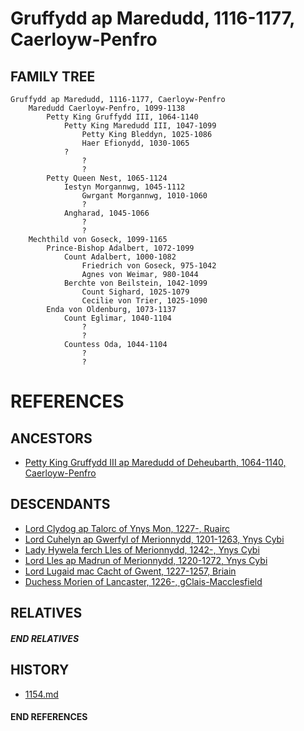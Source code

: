 # Gruffydd ap Maredudd, 1116-1177, Caerloyw-Penfro

## FAMILY TREE
```
Gruffydd ap Maredudd, 1116-1177, Caerloyw-Penfro
    Maredudd Caerloyw-Penfro, 1099-1138
        Petty King Gruffydd III, 1064-1140
            Petty King Maredudd III, 1047-1099
                Petty King Bleddyn, 1025-1086
                Haer Efionydd, 1030-1065
            ?
                ?
                ?
        Petty Queen Nest, 1065-1124
            Iestyn Morgannwg, 1045-1112
                Gwrgant Morgannwg, 1010-1060
                ?
            Angharad, 1045-1066
                ?
                ?
    Mechthild von Goseck, 1099-1165
        Prince-Bishop Adalbert, 1072-1099
            Count Adalbert, 1000-1082
                Friedrich von Goseck, 975-1042
                Agnes von Weimar, 980-1044
            Berchte von Beilstein, 1042-1099
                Count Sighard, 1025-1079
                Cecilie von Trier, 1025-1090
        Enda von Oldenburg, 1073-1137       
            Count Eglimar, 1040-1104
                ?
                ?
            Countess Oda, 1044-1104 
                ?
                ?
```


# REFERENCES

## ANCESTORS
* [Petty King Gruffydd III ap Maredudd of Deheubarth, 1064-1140, Caerloyw-Penfro](gruffydd_iii_ap_maredudd_1064.md)

## DESCENDANTS
* [Lord Clydog ap Talorc of Ynys Mon, 1227-, Ruairc](clydog_ap_talorc_1227.md)
* [Lord Cuhelyn ap Gwerfyl of Merionnydd, 1201-1263, Ynys Cybi](cuhelyn_ap_gwerfyl_1201.md)
* [Lady Hywela ferch Lles of Merionnydd, 1242-, Ynys Cybi](hywela_ferch_lles_1242.md)
* [Lord Lles ap Madrun of Merionnydd, 1220-1272, Ynys Cybi](lles_ap_madrun_1220.md)
* [Lord Lugaid mac Cacht of Gwent, 1227-1257, Briain](lugaid_mac_cacht_1227.md)
* [Duchess Morien of Lancaster, 1226-, gClais-Macclesfield](morien_1226.md)

## RELATIVES

##### END RELATIVES 
## HISTORY
* [1154.md](../h/1154.md)

#### END REFERENCES
